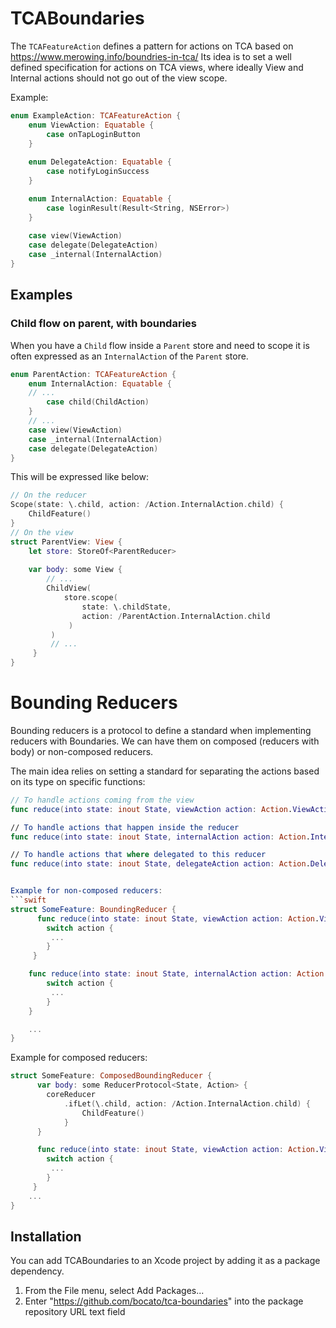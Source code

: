 # TCABoundaries

The `TCAFeatureAction` defines a pattern for actions on TCA based on https://www.merowing.info/boundries-in-tca/
Its idea is to set a well defined specification for actions on TCA views, where ideally View and Internal actions should not go out of the view scope.

Example:
```swift
enum ExampleAction: TCAFeatureAction {
    enum ViewAction: Equatable {
        case onTapLoginButton
    }
     
    enum DelegateAction: Equatable {
        case notifyLoginSuccess
    }

    enum InternalAction: Equatable {
        case loginResult(Result<String, NSError>)
    }
    
    case view(ViewAction)
    case delegate(DelegateAction)
    case _internal(InternalAction)
}
```

## Examples
### Child flow on parent, with boundaries
When you have a `Child` flow inside a `Parent` store and need to scope it is often expressed as an `InternalAction` of the `Parent` store.
```swift
enum ParentAction: TCAFeatureAction {
    enum InternalAction: Equatable {
    // ...
        case child(ChildAction)
    }
    // ...
    case view(ViewAction)
    case _internal(InternalAction)
    case delegate(DelegateAction)
}
```
This will be expressed like below:
```swift
// On the reducer 
Scope(state: \.child, action: /Action.InternalAction.child) {
    ChildFeature()
}
// On the view
struct ParentView: View {
    let store: StoreOf<ParentReducer>
    
    var body: some View {
        // ...
        ChildView(
            store.scope(
                state: \.childState,
                action: /ParentAction.InternalAction.child
             )
         )
         // ...
     }
}
```


# Bounding Reducers
Bounding reducers is a protocol to define a standard when implementing reducers with Boundaries.
We can have them on composed (reducers with body) or non-composed reducers.

The main idea relies on setting a standard for separating the actions based on its type on specific functions:

```swift
// To handle actions coming from the view
func reduce(into state: inout State, viewAction action: Action.ViewAction) -> EffectTask<Action>

// To handle actions that happen inside the reducer
func reduce(into state: inout State, internalAction action: Action.InternalAction) -> EffectTask<Action>

// To handle actions that where delegated to this reducer
func reduce(into state: inout State, delegateAction action: Action.DelegateAction) -> EffectTask<Action>


Example for non-composed reducers:
```swift
struct SomeFeature: BoundingReducer {
      func reduce(into state: inout State, viewAction action: Action.ViewAction) -> EffectTask<Action> {
        switch action {
         ...
        }
     }

    func reduce(into state: inout State, internalAction action: Action.InternalAction) -> EffectTask<Action> {
        switch action {
         ...
        }
    }

    ...
}
```

Example for composed reducers:
```swift
struct SomeFeature: ComposedBoundingReducer {
      var body: some ReducerProtocol<State, Action> {
        coreReducer
            .ifLet(\.child, action: /Action.InternalAction.child) {
                ChildFeature()
            }
      }

      func reduce(into state: inout State, viewAction action: Action.ViewAction) -> EffectTask<Action> {
        switch action {
         ...
        }
     }
    ...
}
```

## Installation

You can add TCABoundaries to an Xcode project by adding it as a package dependency.

1. From the File menu, select Add Packages...
2. Enter "https://github.com/bocato/tca-boundaries" into the package repository URL text field
